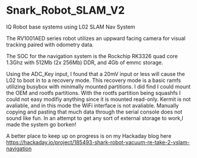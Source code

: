 # Snark_Robot_SLAM_V2
IQ Robot base systems using L02 SLAM Nav System

The RV1001AED series robot utilizes an uppward facing camera for visual tracking paired with odometry data.

The SOC for the navigation system is the Rockchip RK3326 quad core 1.3Ghz with 512Mb (2x 256Mb) DDR, and 4Gb of emmc storage.

Using the ADC_Key input, I found that a 20mV input or less will cause the L02 to boot in to a recovery mode. 
This recovery mode is a basic ramfs utilizing busybox with minimally mounted partitions. I did find I could mount the OEM and rootfs partitions.
With the rootfs partition being squashfs I could not easy modifiy anything since it is mounted read-only. Kermit is not avaliable, and in this mode the WiFi interface is not avaliable. Manually copying and pasting that much data through the serial console does not sound like fun.
In an attempt to get any sort of external storage to work,I made the system go borken!

A better place to keep up on progress is on my Hackaday blog here  https://hackaday.io/project/185493-shark-robot-vacuum-re-take-2-vslam-navigation



